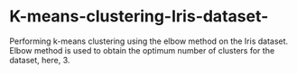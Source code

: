 # K-means-clustering-Iris-dataset-
Performing k-means clustering using the elbow method on the Iris dataset. Elbow method is used to obtain the optimum number of clusters for the dataset, here, 3.


